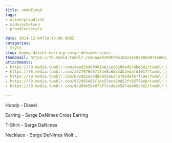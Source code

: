 ```yaml
---
title: undefined
tags:
- oliverproudlock
- madeinchelsea
- proudlockstyle

date: 2014-12-04T10:43:00.000Z
categories:
- Style
slug: hoody-diesel-earring-serge-denimes-cross
thumbnail: https://78.media.tumblr.com/aaad39d6f061be21ec0289ad974be602/tumblr_ng20g4rNnn1rhrm24o1_540.jpg
attachments:
- https://78.media.tumblr.com/aaad39d6f061be21ec0289ad974be602/tumblr_ng20g4rNnn1rhrm24o1_1280.jpg
- https://78.media.tumblr.com/a627978d9717ae8c65532b3edafd1017/tumblr_ng20g4rNnn1rhrm24o2_1280.jpg
- https://78.media.tumblr.com/0d29d2ad8ddc9d1063cb790defe7f19e/tumblr_ng20g4rNnn1rhrm24o4_1280.jpg
- https://78.media.tumblr.com/952d95485f1de57ece09d22fc8577eeb/tumblr_ng20g4rNnn1rhrm24o3_1280.jpg
- https://78.media.tumblr.com/43d99b5b4873f7ccdea65874a905d562/tumblr_ng20g4rNnn1rhrm24o5_1280.jpg

---
```


Hoody - Diesel 

  Earring - Serge DeNimes Cross Earring 

  T-Shirt - Serge DeNimes 

  Necklace - Serge DeNimes Wolf...
